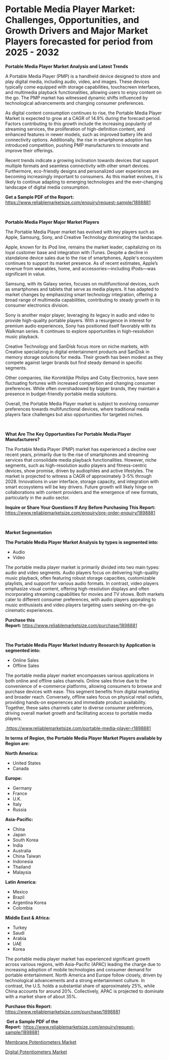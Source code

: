 <p><h1>Portable Media Player Market: Challenges, Opportunities, and Growth Drivers and Major Market Players forecasted for period from 2025 - 2032</h1></p><p><strong>Portable Media Player Market Analysis and Latest Trends</strong></p>
<p><p>A Portable Media Player (PMP) is a handheld device designed to store and play digital media, including audio, video, and images. These devices typically come equipped with storage capabilities, touchscreen interfaces, and multimedia playback functionalities, allowing users to enjoy content on the go. The PMP market has witnessed dynamic shifts influenced by technological advancements and changing consumer preferences.</p><p>As digital content consumption continues to rise, the Portable Media Player Market is expected to grow at a CAGR of 14.9% during the forecast period. Factors contributing to this growth include the increasing popularity of streaming services, the proliferation of high-definition content, and enhanced features in newer models, such as improved battery life and connectivity options. Additionally, the rise in smartphone adoption has introduced competition, pushing PMP manufacturers to innovate and improve their offerings.</p><p>Recent trends indicate a growing inclination towards devices that support multiple formats and seamless connectivity with other smart devices. Furthermore, eco-friendly designs and personalized user experiences are becoming increasingly important to consumers. As this market evolves, it is likely to continue adapting to emerging technologies and the ever-changing landscape of digital media consumption.</p></p>
<p><strong>Get a Sample PDF of the Report:&nbsp;</strong> <a href="https://www.reliablemarketsize.com/enquiry/request-sample/1898881?utm_campaign=1889&utm_medium=2&utm_source=Github&utm_content=ia&utm_term=06042025&utm_id=portable-media-player">https://www.reliablemarketsize.com/enquiry/request-sample/1898881</a></p>
<p>&nbsp;</p>
<p><strong>Portable Media Player Major Market Players</strong></p>
<p><p>The Portable Media Player market has evolved with key players such as Apple, Samsung, Sony, and Creative Technology dominating the landscape. </p><p>Apple, known for its iPod line, remains the market leader, capitalizing on its loyal customer base and integration with iTunes. Despite a decline in standalone device sales due to the rise of smartphones, Apple's ecosystem continues to support its market presence. As of recent estimates, Apple’s revenue from wearables, home, and accessories—including iPods—was significant in value.</p><p>Samsung, with its Galaxy series, focuses on multifunctional devices, such as smartphones and tablets that serve as media players. It has adapted to market changes by emphasizing smart technology integration, offering a broad range of multimedia capabilities, contributing to steady growth in its consumer electronics division.</p><p>Sony is another major player, leveraging its legacy in audio and video to provide high-quality portable players. With a resurgence in interest for premium audio experiences, Sony has positioned itself favorably with its Walkman series. It continues to explore opportunities in high-resolution music playback.</p><p>Creative Technology and SanDisk focus more on niche markets, with Creative specializing in digital entertainment products and SanDisk in memory storage solutions for media. Their growth has been modest as they compete against larger brands but find steady demand in specific segments.</p><p>Other companies, like Koninklijke Philips and Coby Electronics, have seen fluctuating fortunes with increased competition and changing consumer preferences. While often overshadowed by bigger brands, they maintain a presence in budget-friendly portable media solutions.</p><p>Overall, the Portable Media Player market is subject to evolving consumer preferences towards multifunctional devices, where traditional media players face challenges but also opportunities for targeted niches.</p></p>
<p>&nbsp;</p>
<p><strong>What Are The Key Opportunities For Portable Media Player Manufacturers?</strong></p>
<p><p>The Portable Media Player (PMP) market has experienced a decline over recent years, primarily due to the rise of smartphones and streaming services that consolidate media playback functionalities. However, niche segments, such as high-resolution audio players and fitness-centric devices, show promise, driven by audiophiles and active lifestyles. The market is projected to witness a CAGR of approximately 3-5% through 2028. Innovations in user interface, storage capacity, and integration with smart ecosystems will be key drivers. Future growth will likely hinge on collaborations with content providers and the emergence of new formats, particularly in the audio sector.</p></p>
<p><strong>Inquire or Share Your Questions If Any Before Purchasing This Report:</strong> <a href="https://www.reliablemarketsize.com/enquiry/pre-order-enquiry/1898881?utm_campaign=1889&utm_medium=2&utm_source=Github&utm_content=ia&utm_term=06042025&utm_id=portable-media-player">https://www.reliablemarketsize.com/enquiry/pre-order-enquiry/1898881</a></p>
<p>&nbsp;</p>
<p><strong>Market Segmentation</strong></p>
<p><strong>The Portable Media Player Market Analysis by types is segmented into:</strong></p>
<p><ul><li>Audio</li><li>Video</li></ul></p>
<p><p>The portable media player market is primarily divided into two main types: audio and video segments. Audio players focus on delivering high-quality music playback, often featuring robust storage capacities, customizable playlists, and support for various audio formats. In contrast, video players emphasize visual content, offering high-resolution displays and often incorporating streaming capabilities for movies and TV shows. Both markets cater to different consumer preferences, with audio players appealing to music enthusiasts and video players targeting users seeking on-the-go cinematic experiences.</p></p>
<p><strong>Purchase this Report:&nbsp;</strong><a href="https://www.reliablemarketsize.com/purchase/1898881?utm_campaign=1889&utm_medium=2&utm_source=Github&utm_content=ia&utm_term=06042025&utm_id=portable-media-player">https://www.reliablemarketsize.com/purchase/1898881</a></p>
<p>&nbsp;</p>
<p><strong>The Portable Media Player Market Industry Research by Application is segmented into:</strong></p>
<p><ul><li>Online Sales</li><li>Offline Sales</li></ul></p>
<p><p>The portable media player market encompasses various applications in both online and offline sales channels. Online sales thrive due to the convenience of e-commerce platforms, allowing consumers to browse and purchase devices with ease. This segment benefits from digital marketing and broader reach. Conversely, offline sales focus on physical retail outlets, providing hands-on experiences and immediate product availability. Together, these sales channels cater to diverse consumer preferences, driving overall market growth and facilitating access to portable media players.</p></p>
<p><a href="https://www.reliablemarketsize.com/portable-media-player-r1898881?utm_campaign=1889&utm_medium=2&utm_source=Github&utm_content=ia&utm_term=06042025&utm_id=portable-media-player">&nbsp;https://www.reliablemarketsize.com/portable-media-player-r1898881</a></p>
<p><strong>In terms of Region, the Portable Media Player Market Players available by Region are:</strong></p>
<p>
    <p> <strong> North America: </strong>
        <ul>
            <li>United States</li>
            <li>Canada</li>
        </ul>
        </p> 
    <p> <strong> Europe: </strong>
        <ul>
            <li>Germany</li>
            <li>France</li>
            <li>U.K.</li>
            <li>Italy</li>
            <li>Russia</li>
        </ul>
        </p> 
    <p> <strong> Asia-Pacific: </strong>
        <ul>
            <li>China</li>
            <li>Japan</li>
            <li>South Korea</li>
            <li>India</li>
            <li>Australia</li>
            <li>China Taiwan</li>
            <li>Indonesia</li>
            <li>Thailand</li>
            <li>Malaysia</li>
        </ul>
        </p> 
    <p> <strong> Latin America: </strong>
        <ul>
            <li>Mexico</li>
            <li>Brazil</li>
            <li>Argentina Korea</li>
            <li>Colombia</li>
        </ul>
        </p> 
    <p> <strong> Middle East & Africa: </strong>
        <ul>
            <li>Turkey</li>
            <li>Saudi</li>
            <li>Arabia</li>
            <li>UAE</li>
            <li>Korea</li>
        </ul>
    </p>
    </p>
<p><p>The portable media player market has experienced significant growth across various regions, with Asia-Pacific (APAC) leading the charge due to increasing adoption of mobile technologies and consumer demand for portable entertainment. North America and Europe follow closely, driven by technological advancements and a strong entertainment culture. In contrast, the U.S. holds a substantial share of approximately 25%, while China accounts for around 20%. Collectively, APAC is projected to dominate with a market share of about 35%.</p></p>
<p><strong>Purchase this Report: </strong><a href="https://www.reliablemarketsize.com/purchase/1898881?utm_campaign=1889&utm_medium=2&utm_source=Github&utm_content=ia&utm_term=06042025&utm_id=portable-media-player">https://www.reliablemarketsize.com/purchase/1898881</a></p>
<p>&nbsp;<strong>Get a Sample PDF of the Report:&nbsp;&nbsp;</strong><a href="https://www.reliablemarketsize.com/enquiry/request-sample/1898881?utm_campaign=1889&utm_medium=2&utm_source=Github&utm_content=ia&utm_term=06042025&utm_id=portable-media-player">https://www.reliablemarketsize.com/enquiry/request-sample/1898881</a></p>
<p><strong></strong></p>
<p><p><a href="https://github.com/prosalinda88/Market-Research-Report-List-7/blob/main/membrane-potentiometers-market.md?utm_campaign=1889&utm_medium=2&utm_source=Github&utm_content=ia&utm_term=06042025&utm_id=portable-media-player">Membrane Potentiometers Market</a></p><p><a href="https://github.com/shamprenadw7/Market-Research-Report-List-1/blob/main/digital-potentiometers-market.md?utm_campaign=1889&utm_medium=2&utm_source=Github&utm_content=ia&utm_term=06042025&utm_id=portable-media-player">Digital Potentiometers Market</a></p></p>